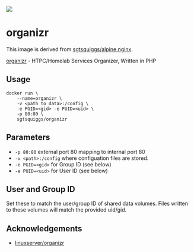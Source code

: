 [![](https://images.microbadger.com/badges/image/sgtsquiggs/organizr.svg)](https://microbadger.com/images/sgtsquiggs/organizr)

# organizr

This image is derived from [sgtsquiggs/alpine.nginx](https://hub.docker.com/r/sgtsquiggs/alpine.nginx/).

[organizr](https://github.com/causefx/Organizr) - HTPC/Homelab Services Organizer, Written in PHP

## Usage
```
docker run \
    --name=organizr \
    -v <path to data>:/config \
    -e PGID=<gid> -e PUID=<uid> \
    -p 80:80 \
    sgtsquiggs/organizr
```

## Parameters
* `-p 80:80` external port 80 mapping to internal port 80
* `-v <path>:/config` where configuation files are stored.
* `-e PGID=<gid>` for Group ID (see below)
* `-e PUID=<uid>` for User ID (see below)

## User and Group ID
Set these to match the user/group ID of shared data volumes. Files written to these volumes will match the
provided uid/gid.

## Acknowledgements

* [linuxserver/organizr](https://github.com/linuxserver/docker-organizr)
